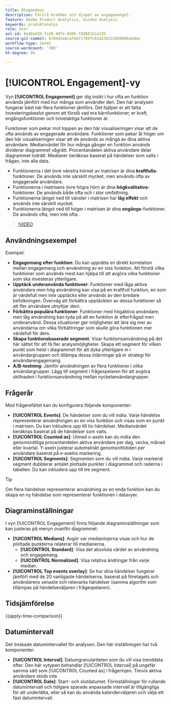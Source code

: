 ```yaml
---
title: Åtagandevy
description: Förstå bredden och djupet av engagemanget.
feature: Adobe Product Analytics, Guided Analysis
keywords: produktanalys
role: User
exl-id: 8a48ad3b-fa30-497e-8306-f8d881b1a335
source-git-commit: 670443a8caf6b71f49fc63a23b5328609864a9be
workflow-type: tm+mt
source-wordcount: '703'
ht-degree: 0%

---
```


# [!UICONTROL Engagement]-vy

Vyn **[!UICONTROL Engagement]** ger dig insikt i hur ofta en funktion används jämfört med hur många som använder den. Den här analysen fungerar bäst när flera funktioner jämförs. Det hjälper er att fatta investeringsbeslut genom att förstå vad era kärnfunktioner, er kraft, engångsfunktioner och tvivelaktiga funktioner är.

Funktioner som pekar mot toppen av den här visualiseringen visar att de ofta används av engagerade användare. Funktioner som pekar åt höger om den här visualiseringen visar att de används av många av dina aktiva användare. Medianvärdet för hur många gånger en funktion används dividerar diagrammet vågrätt. Procentandelen aktiva användare delar diagrammet lodrätt. Medianer beräknas baserat på händelser som valts i frågan, inte alla data.

* Funktionerna i det övre vänstra hörnet av matrisen är dina **kraftfulla**-funktioner. De används inte särskilt mycket, men används ofta av engagerade användare.
* Funktionerna i matrisens övre högra hörn är dina **högkvalitativa**-funktioner. De används både ofta och i stor omfattning.
* Funktionerna längst ned till vänster i matrisen har **låg effekt** och används inte särskilt mycket.
* Funktionerna längst ned till höger i matrisen är dina **engångs**-funktioner. De används ofta, men inte ofta.

>[!VIDEO](https://video.tv.adobe.com/v/3429489/&learn=on)

## Användningsexempel

Exempel:

* **Engagemang efter funktion**: Du kan upprätta en direkt korrelation mellan engagemang och användning av en viss funktion. Att förstå vilka funktioner som används mest kan hjälpa till att avgöra vilka funktioner som ska investeras ytterligare.
* **Upptäck underanvända funktioner**: Funktioner med låga aktiva användare men hög användning kan visa på en kraftfull funktion, en som är värdefull men inte upptäcks eller används av den bredare befolkningen. Överväg att förbättra upptäckten av dessa funktioner så att fler användare utnyttjar dem.
* **Förbättra populära funktioner**: Funktioner med högaktiva användare, men låg användning kan tyda på att en funktion är efterfrågad men underanvänd. Dessa situationer ger möjligheter att lära sig mer av användarna om vilka förbättringar som skulle göra funktionen mer värdefull för dem.
* **Skapa funktionsbaserade segment**: Visar funktionsanvändning på det här sättet för att få fler analysmöjligheter. Skapa ett segment för vilken punkt som helst i diagrammet för att dyka ytterligare in i användargruppen och tillämpa dessa inlärningar på er strategi för användarengagemang.
* **A/B-testning**: Jämför användningen av flera funktioner i olika användargrupper. Lägg till segment i frågespelaren för att avgöra skillnaden i funktionsanvändning mellan nyckelanvändargrupper.

## Frågerår

Med frågerefältet kan du konfigurera följande komponenter:

* **[!UICONTROL Events]**: De händelser som du vill mäta. Varje händelse representerar användningen av en viss funktion och visas som en punkt i matrisen. Du kan inkludera upp till tio händelser. Medianvärdet beräknas baserat på de händelser som valts.
* **[!UICONTROL Counted as]**: Utmed x-axeln kan du mäta den genomsnittliga procentandelen aktiva användare per dag, vecka, månad eller kvartal. Y-axeln justerar automatiskt genomsnittstiden per användare baserat på x-axelns markering.
* **[!UICONTROL Segments]**: Segmenten som du vill mäta. Varje markerat segment dubblerar antalet plottade punkter i diagrammet och raderna i tabellen. Du kan inkludera upp till tre segment.

>[!TIP]
>
>Om flera händelser representerar användning av en enda funktion kan du skapa en ny händelse som representerar funktionen i datavyer.

## Diagraminställningar

I vyn [!UICONTROL Engagement] finns följande diagraminställningar som kan justeras på menyn ovanför diagrammet:

* **[!UICONTROL Medians]**: Avgör var medianinjerna visas och hur de plottade punkterna relaterar till medianerna.
   * **[!UICONTROL Standard]**: Visa det absoluta värdet av användning och engagemang.
   * **[!UICONTROL Normalized]**: Visa relativa ändringar från varje median.
* **[!UICONTROL Top events overlay]**: Se hur dina händelser fungerar jämfört med de 20 vanligaste händelserna, baserat på företagets och användarens senaste och relevanta händelser (samma algoritm som tillämpas på händelseväljaren i frågespelaren).

## Tidsjämförelse

{{apply-time-comparison}}

## Datumintervall

Det önskade datumintervallet för analysen. Den här inställningen har två komponenter:

* **[!UICONTROL Interval]**: Datumgranulariteten som du vill visa trenddata efter. Den här vytypen behandlar [!UICONTROL Interval] på ungefär samma sätt som [!UICONTROL Counted as] i frågerinjen. Timvis aktiva användare stöds inte.
* **[!UICONTROL Date]**: Start- och slutdatumet. Förinställningar för rullande datumintervall och tidigare sparade anpassade intervall är tillgängliga för att underlätta, eller så kan du använda kalenderväljaren och välja ett fast datumintervall.

